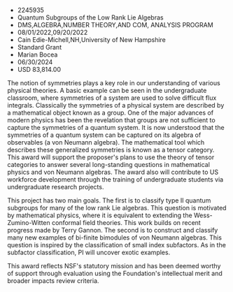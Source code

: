 
* 2245935
* Quantum Subgroups of the Low Rank Lie Algebras
* DMS,ALGEBRA,NUMBER THEORY,AND COM, ANALYSIS PROGRAM
* 08/01/2022,09/20/2022
* Cain Edie-Michell,NH,University of New Hampshire
* Standard Grant
* Marian Bocea
* 06/30/2024
* USD 83,814.00

The notion of symmetries plays a key role in our understanding of various
physical theories. A basic example can be seen in the undergraduate classroom,
where symmetries of a system are used to solve difficult flux integrals.
Classically the symmetries of a physical system are described by a mathematical
object known as a group. One of the major advances of modern physics has been
the revelation that groups are not sufficient to capture the symmetries of a
quantum system. It is now understood that the symmetries of a quantum system can
be captured on its algebra of observables (a von Neumann algebra). The
mathematical tool which describes these generalized symmetries is known as a
tensor category. This award will support the proposer's plans to use the theory
of tensor categories to answer several long-standing questions in mathematical
physics and von Neumann algebras. The award also will contribute to US workforce
development through the training of undergraduate students via undergraduate
research projects.

This project has two main goals. The first is to classify type II quantum
subgroups for many of the low rank Lie algebras. This question is motivated by
mathematical physics, where it is equivalent to extending the Wess-Zumino-Witten
conformal field theories. This work builds on recent progress made by Terry
Gannon. The second is to construct and classify many new examples of bi-finite
bimodules of von Neumann algebras. This question is inspired by the
classification of small index subfactors. As in the subfactor classification, PI
will uncover exotic examples.

This award reflects NSF's statutory mission and has been deemed worthy of
support through evaluation using the Foundation's intellectual merit and broader
impacts review criteria.
